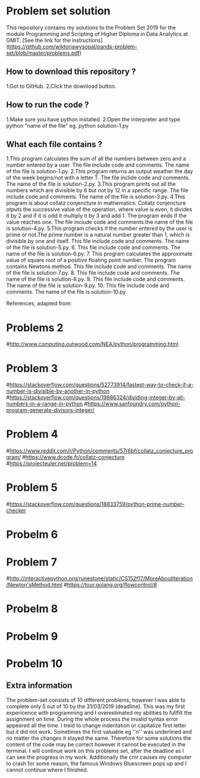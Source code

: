 # Problem set solution

This repository contains my solutions to the Problem Set 2019 for the module Programming and Scripting of Higher Diploma in Data Analytics at GMIT.
[See the link for the instructions] (https://github.com/wiktoriawysopal/pands-problem-set/blob/master/problems.pdf)


## How to download this repository ?

1.Got to GitHub.
2.Click the download button.

## How to run the code ?

1.Make sure you have python installed.
2.Open the interpreter and type python "name of the file" eg. python solution-1.py

## What each file contains ?

1.This program calculates the sum of all the numbers between zero and a number entered by a user. The file include code and comments. The name of the file is solution-1.py.
2.This program returns an output weather the day of the week begins/not with a letter T. The file inclide code and comments. The name of the file is solution-2.py.
3.This program prints out all the numbers which are divisible by 6 but not by 12 in a specific range. The file include code and comments. The name of the file is solution-3.py.
4.This program is about collatz conjencture in mathematics. Collatz conjencture otputs the successive value of the operation, where value is even, it divides it by 2 and if it is odd it multiply it by 3 and add 1. The program ends if the value reaches one. The file include code and comments.the name of the file is solution-4.py.
5.This program checks if the number entered by the user is prime or not.The prime number is a natural number greater than 1, which is divisible by one and itself. This file include code and comments. The name of the file is solution-5.py.
6. This file include code and comments. The name of the file is solution-6.py.
7. This program calculates the approximate value of square root of a positive floating point number. The program contains Newtons method. This file include code and comments. The name of the file is solution-7.py.
8. This file include code and comments. The name of the file is solution-8.py.
9. This file include code and comments. The name of the file is solution-9.py.
10. This file include code and comments. The name of the file is solution-10.py.


References, adapted from: 

# Problems 2
#http://www.computing.outwood.com/NEA/python/programming.html 

# Problem 3
#https://stackoverflow.com/questions/52773914/fastest-way-to-check-if-a-number-is-divisible-by-another-in-python
#https://stackoverflow.com/questions/19886324/dividing-integer-by-all-numbers-in-a-range-in-python
#https://www.sanfoundry.com/python-program-generate-divisors-integer/

# Problem 4
#https://www.reddit.com/r/Python/comments/57r6bf/collatz_conjecture_program/
#https://www.dcode.fr/collatz-conjecture
#https://projecteuler.net/problem=14

# Problem 5
#https://stackoverflow.com/questions/18833759/python-prime-number-checker

# Probelm 6
# Problem 7
#http://interactivepython.org/runestone/static/CS152f17/MoreAboutIteration/Newton'sMethod.html
#https://tour.golang.org/flowcontrol/8
# Probelm 8
# Probelm 9
# Probelm 10

## Extra information

The problem-set consists of 10 different problems, however I was able to complete only 5 out of 10 by the 31/03/2019 (deadline). This was my first expericence with programming and I overestimated my abilities to fullfill the assignment on time. During the whole process the invalid syntax error appeared all the time. I treid to change indentation or capitalize first letter but it did not work. Sometimes the first valuable eg ''n'' was underlined and no matter the changes it stayed the same. Therefore for some solutions the content of the code may be correct however it cannot be executed in the terminal. I will continue work on this problems set, after the deadline as I can see the progress in my work. Additionally the cmr causes my computer to crash for some reason, the famous Windows Bluescreen pops up and I cannot continue where I finished.
